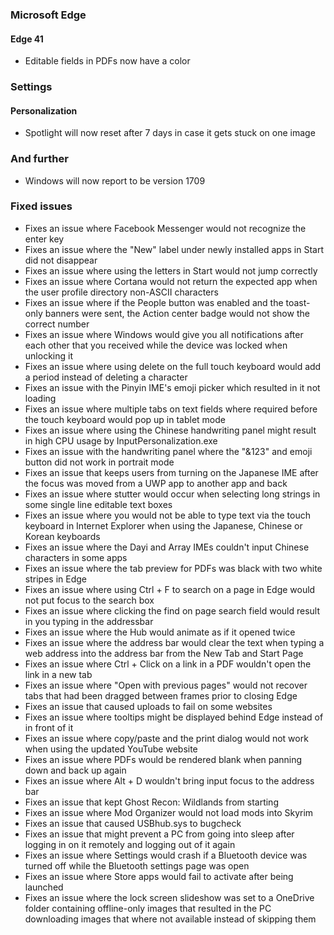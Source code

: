 ### Microsoft Edge
#### Edge 41
- Editable fields in PDFs now have a color

### Settings
#### Personalization
- Spotlight will now reset after 7 days in case it gets stuck on one image

### And further
- Windows will now report to be version 1709

### Fixed issues
- Fixes an issue where Facebook Messenger would not recognize the enter key
- Fixes an issue where the "New" label under newly installed apps in Start did not disappear
- Fixes an issue where using the letters in Start would not jump correctly
- Fixes an issue where Cortana would not return the expected app when the user profile directory non-ASCII characters
- Fixes an issue where if the People button was enabled and the toast-only banners were sent, the Action center badge would not show the correct number
- Fixes an issue where Windows would give you all notifications after each other that you received while the device was locked when unlocking it
- Fixes an issue where using delete on the full touch keyboard would add a period instead of deleting a character
- Fixes an issue with the Pinyin IME's emoji picker which resulted in it not loading
- Fixes an issue where multiple tabs on text fields where required before the touch keyboard would pop up in tablet mode
- Fixes an issue where using the Chinese handwriting panel might result in high CPU usage by InputPersonalization.exe
- Fixes an issue with the handwriting panel where the "&123" and emoji button did not work in portrait mode
- Fixes an issue that keeps users from turning on the Japanese IME after the focus was moved from a UWP app to another app and back
- Fixes an issue where stutter would occur when selecting long strings in some single line editable text boxes
- Fixes an issue where you would not be able to type text via the touch keyboard in Internet Explorer when using the Japanese, Chinese or Korean keyboards
- Fixes an issue where the Dayi and Array IMEs couldn't input Chinese characters in some apps
- Fixes an issue where the tab preview for PDFs was black with two white stripes in Edge
- Fixes an issue where using Ctrl + F to search on a page in Edge would not put focus to the search box
- Fixes an issue where clicking the find on page search field would result in you typing in the addressbar
- Fixes an issue where the Hub would animate as if it opened twice
- Fixes an issue where the address bar would clear the text when typing a web address into the address bar from the New Tab and Start Page
- Fixes an issue where Ctrl + Click on a link in a PDF wouldn't open the link in a new tab
- Fixes an issue where "Open with previous pages" would not recover tabs that had been dragged between frames prior to closing Edge
- Fixes an issue that caused uploads to fail on some websites
- Fixes an issue where tooltips might be displayed behind Edge instead of in front of it
- Fixes an issue where copy/paste and the print dialog would not work when using the updated YouTube website
- Fixes an issue where PDFs would be rendered blank when panning down and back up again
- Fixes an issue where Alt + D wouldn't bring input focus to the address bar
- Fixes an issue that kept Ghost Recon: Wildlands from starting
- Fixes an issue where Mod Organizer would not load mods into Skyrim
- Fixes an issue that caused USBhub.sys to bugcheck
- Fixes an issue that might prevent a PC from going into sleep after logging in on it remotely and logging out of it again
- Fixes an issue where Settings would crash if a Bluetooth device was turned off while the Bluetooth settings page was open
- Fixes an issue where Store apps would fail to activate after being launched
- Fixes an issue where the lock screen slideshow was set to a OneDrive folder containing offline-only images that resulted in the PC downloading images that where not available instead of skipping them
